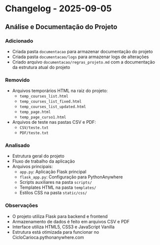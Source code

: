 # Changelog - 2025-09-05

## Análise e Documentação do Projeto

### Adicionado
- Criada pasta `documentacao` para armazenar documentação do projeto
- Criada pasta `documentacao/logs` para armazenar logs de alterações
- Criado arquivo `documentacao/regras_projeto.md` com a documentação da estrutura atual do projeto

### Removido
- Arquivos temporários HTML na raiz do projeto:
  - `temp_courses_list.html`
  - `temp_courses_list_fixed.html`
  - `temp_courses_list_updated.html`
  - `temp_page.html`
  - `temp_page_curso1.html`
- Arquivos de teste nas pastas CSV e PDF:
  - `CSV/teste.txt`
  - `PDF/teste.txt`

### Analisado
- Estrutura geral do projeto
- Fluxo de trabalho da aplicação
- Arquivos principais:
  - `app.py`: Aplicação Flask principal
  - `flask_app.py`: Configuração para PythonAnywhere
  - Scripts auxiliares na pasta `scripts/`
  - Templates HTML na pasta `templates/`
  - Estilos CSS na pasta `static/css/`

### Observações
- O projeto utiliza Flask para backend e frontend
- Armazenamento de dados é feito em arquivos CSV e PDF
- Interface utiliza HTML5, CSS3 e JavaScript Vanilla
- Estrutura está otimizada para funcionar no CicloCarioca.pythonanywhere.com